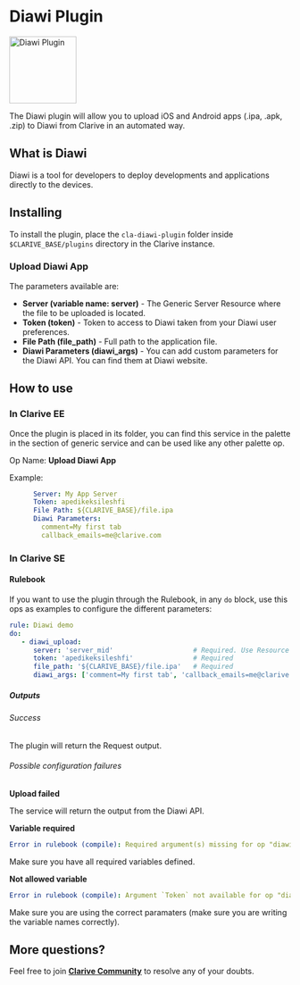 # Diawi Plugin

<img src="https://cdn.rawgit.com/clarive/cla-diawi-plugin/master/public/icon/diawi.svg?sanitize=true" alt="Diawi Plugin" title="Diawi Plugin" width="120" height="120">

The Diawi plugin will allow you to upload iOS and Android apps (.ipa, .apk, .zip) to Diawi from Clarive in an automated way.

## What is Diawi

Diawi is a tool for developers to deploy developments and applications directly to the devices.

## Installing

To install the plugin, place the `cla-diawi-plugin` folder inside `$CLARIVE_BASE/plugins` directory in the Clarive
instance.

### Upload Diawi App

The parameters available are:

- **Server (variable name: server)** - The Generic Server Resource where the file to be uploaded is located.
- **Token (token)** - Token to access to Diawi taken from your Diawi user preferences.
- **File Path (file_path)** - Full path to the application file.
- **Diawi Parameters (diawi_args)** - You can add custom parameters for the Diawi API. You can find them at Diawi website.

## How to use

### In Clarive EE

Once the plugin is placed in its folder, you can find this service in the palette in the section of generic service and can be used like any other palette op.

Op Name: **Upload Diawi App**

Example:

```yaml
      Server: My App Server
      Token: apedikeksileshfi
      File Path: ${CLARIVE_BASE}/file.ipa
      Diawi Parameters: 
        comment=My first tab
        callback_emails=me@clarive.com
``` 

### In Clarive SE

#### Rulebook

If you want to use the plugin through the Rulebook, in any `do` block, use this ops as examples to configure the different parameters:

```yaml
rule: Diawi demo
do:
   - diawi_upload:
      server: 'server_mid'                    # Required. Use Resource MID
      token: 'apedikeksileshfi'               # Required
      file_path: '${CLARIVE_BASE}/file.ipa'   # Required
      diawi_args: ['comment=My first tab', 'callback_emails=me@clarive.com']
```

##### Outputs

###### Success

The plugin will return the Request output.

###### Possible configuration failures

**Upload failed**

The service will return the output from the Diawi API.

**Variable required**

```yaml
Error in rulebook (compile): Required argument(s) missing for op "diawi_upload": "token"
```

Make sure you have all required variables defined.

**Not allowed variable**

```yaml
Error in rulebook (compile): Argument `Token` not available for op "diawi_upload"
```

Make sure you are using the correct paramaters (make sure you are writing the variable names correctly).

## More questions?

Feel free to join **[Clarive Community](https://community.clarive.com/)** to resolve any of your doubts.